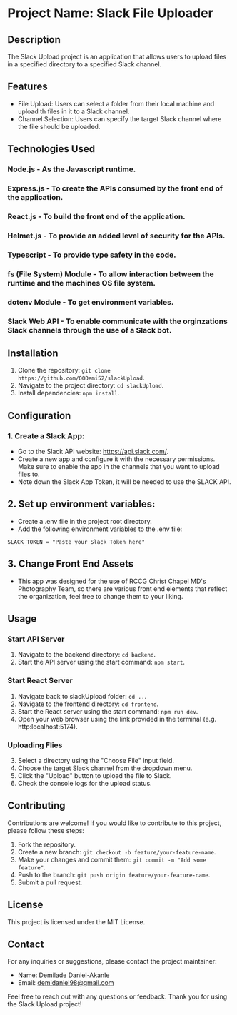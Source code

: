 # Project Name: Slack File Uploader

## Description
The Slack Upload project is an application that allows users to upload files in a specified directory to a specified Slack channel.

## Features
- File Upload: Users can select a folder from their local machine and upload th files in it to a Slack channel.
- Channel Selection: Users can specify the target Slack channel where the file should be uploaded.

## Technologies Used
### Node.js - As the Javascript runtime.
### Express.js - To create the APIs consumed by the front end of the application.
### React.js - To build the front end of the application.
### Helmet.js - To provide an added level of security for the APIs.
### Typescript - To provide type safety in the code.
### fs (File System) Module - To allow interaction between the runtime and the machines OS file system.
### dotenv Module - To get environment variables.
### Slack Web API - To enable communicate with the orginzations Slack channels through the use of a Slack bot.

## Installation
1. Clone the repository: ```git clone https://github.com/OODemi52/slackUpload```.
2. Navigate to the project directory: ```cd slackUpload```.
3. Install dependencies: ```npm install```.

## Configuration
### 1. Create a Slack App:
- Go to the Slack API website: https://api.slack.com/.
- Create a new app and configure it with the necessary permissions. Make sure to enable the app in the channels that you want to upload files to.
- Note down the Slack App Token, it will be needed to use the SLACK API.

## 2. Set up environment variables:
- Create a .env file in the project root directory.
- Add the following environment variables to the .env file:

```
SLACK_TOKEN = "Paste your Slack Token here"
```
## 3. Change Front End Assets
- This app was designed for the use of RCCG Christ Chapel MD's Photography Team, so there are various front end elements that reflect the organization, feel free to change them to your liking.

## Usage
### Start API Server
1. Navigate to the backend directory: ```cd backend```.
2. Start the API server using the start command: ```npm start```.

### Start React Server
1. Navigate back to slackUpload folder: ```cd ..```.
2. Navigate to the frontend directory: ```cd frontend```.
3. Start the React server using the start command: ```npm run dev```.
4. Open your web browser using the link provided in the terminal (e.g. http:localhost:5174).

### Uploading Flies
3. Select a directory using the "Choose File" input field.
4. Choose the target Slack channel from the dropdown menu.
6. Click the "Upload" button to upload the file to Slack.
7. Check the console logs for the upload status.

## Contributing
Contributions are welcome! If you would like to contribute to this project, please follow these steps:
1. Fork the repository.
2. Create a new branch: ```git checkout -b feature/your-feature-name```.
3. Make your changes and commit them: ```git commit -m "Add some feature"```.
4. Push to the branch: ```git push origin feature/your-feature-name```.
5. Submit a pull request.

## License
This project is licensed under the MIT License.

## Contact
For any inquiries or suggestions, please contact the project maintainer:
- Name: Demilade Daniel-Akanle
- Email: demidaniel98@gmail.com

Feel free to reach out with any questions or feedback. Thank you for using the Slack Upload project!
